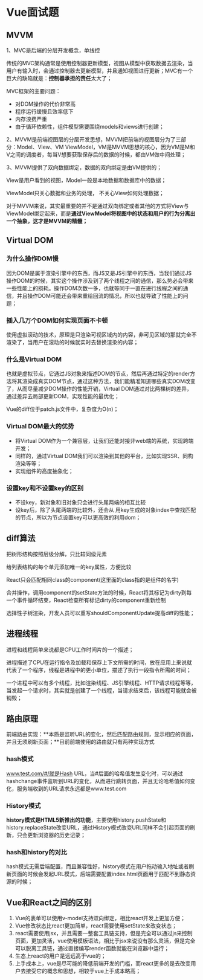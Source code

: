 # Vue面试题

## MVVM

1、MVC是后端的分层开发概念，单线控

传统的MVC架构通常是使用控制器更新模型，视图从模型中获取数据去渲染，当用户有输入时，会通过控制器去更新模型，并且通知视图进行更新；MVC有一个巨大的缺陷就是：**控制器承担的责任**太大了；

MVC框架的主要问题：

* 对DOM操作的代价非常高
* 程序运行缓慢且效率低下
* 内存浪费严重
* 由于循环依赖性，组件模型需要围绕models和views进行创建；



2、MVVM是前端视图层的分层开发思想，MVVM把前端的视图层分为了三部分：Model、View、VM ViewModel，VM是MVVM思想的核心，因为VM是M和V之间的调度者，每当V想要获取保存后的数据的时候，都由VM做中间处理；



3、MVVM提供了双向数据绑定，数据的双向绑定是由VM提供的；



View是用户看到的视图，Model一般是本地数据和数据库中的数据；

ViewModel只关心数据和业务的处理， 不关心View如何处理数据；

对于MVVM来说，其实最重要的并不是通过双向绑定或者其他的方式将View与ViewModel绑定起来，而是**通过ViewModel将视图中的状态和用户的行为分离出一个抽象，这才是MVVM的精髓；**





## Virtual DOM



### 为什么操作DOM慢

因为DOM是属于渲染引擎中的东西，而JS又是JS引擎中的东西，当我们通过JS操作DOM的时候，其实这个操作涉及到了两个线程之间的通信，那么势必会带来一些性能上的损耗。操作DOM次数一多，也就等同于一直在进行线程之间的通信，并且操作DOM可能还会带来重绘回流的情况，所以也就导致了性能上的问题；



### 插入几万个DOM如何实现页面不卡顿

使用虚拟滚动的技术，原理是只渲染可视区域内的内容，非可见区域的那就完全不渲染了，当用户在滚动的时候就实时去替换渲染的内容；



### 什么是Virtual DOM

也就是虚拟节点，它通过JS对象来描述DOM的节点，然后再通过特定的render方法将其渲染成真实DOM节点，通过这种方法，我们能精准知道哪些真实DOM改变了，从而尽量减少DOM操作的性能开销，Virtual DOM通过对比两棵树的差异，通过差异去局部更新DOM，实现性能的最优化；

Vue的diff位于patch.js文件中，复杂度为O(n)；



### Virtual DOM最大的优势

* 将Virtual DOM作为一个兼容层，让我们还能对接非web端的系统，实现跨端开发；
* 同样的，通过Virtual DOM我们可以渲染到其他的平台，比如实现SSR、同构渲染等等；
* 实现组件的高度抽象化；

### 设置key和不设置key的区别

* 不设key，新对象和旧对象只会进行头尾两端的相互比较
* 设key后，除了头尾两端的比较外，还会从 用key生成的对象index中查找匹配的节点，所以为节点设置key可以更高效的利用dom；



## diff算法

把树形结构按照层级分解，只比较同级元素

给列表结构的每个单元添加唯一的key属性，方便比较

React只会匹配相同class的component(这里面的class指的是组件的名字)

合并操作，调用component的setState方法的时候，React将其标记为dirty到每一个事件循环结束，React检查所有标记dirty的component重新绘制

选择性子树渲染，开发人员可以重写shouldComponentUpdate提高diff的性能；



## 进程线程

进程和线程简单来说都是CPU工作时间片的一个描述；

进程描述了CPU在运行指令及加载和保存上下文所需的时间，放在应用上来说就代表了一个程序，线程是进程中的更小单位，描述了执行一段指令所需的时间；

一个进程中可以有多个线程，比如渲染线程、JS引擎线程、HTTP请求线程等等，当发起一个请求时，其实就是创建了一个线程，当请求结束后，该线程可能就会被销毁；



## 路由原理

前端路由实现：**本质是监听URL的变化，然后匹配路由规则，显示相应的页面，并且无须刷新页面；**目前前端使用的路由就只有两种实现方式

### hash模式

www.test.com/#/就是Hash URL，当#后面的哈希值发生变化时，可以通过hashchange事件监听到URL的变化，从而进行跳转页面，并且无论哈希值如何变化，服务端收到的URL请求永远都是www.test.com

### History模式

**history模式是HTML5新推出的功能**，主要使用history.pushState和history.replaceState改变URL，通过History模式改变URL同样不会引起页面的刷新，只会更新浏览器的历史记录；

### hash和history的对比

hash模式无需后端配置，而且兼容性好，history模式在用户拖动输入地址或者刷新页面的时候会发起URL模式，后端需要配置index.html页面用于匹配不到静态资源的时候；





## Vue和React之间的区别

1. Vue的表单可以使用v-model支持双向绑定，相比react开发上更加方便；
2. Vue修改状态比react更加简单，react需要使用setState来改变状态；
3. react需要使用jsx，并且需要一整套工具链支持，但是完全可以通过js来控制页面，更加灵活，vue使用模板语法，相比于jsx来说没有那么灵活，但是完全可以脱离工具链，通过直接编写render函数就能在浏览器中运行；
4. 生态上react的用户是远远高于vue的；
5. 上手成本上，vue是尽可能的降低前端开发的门槛，而react更多的是去改变用户去接受它的概念和思想，相较于vue上手成本略高；




